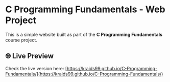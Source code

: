 # C Programming Fundamentals - Web Project

This is a simple website built as part of the **C Programming Fundamentals** course project.

## 🌐 Live Preview
Check the live version here: [https://kraids99.github.io/C-Programming-Fundamentals/](https://kraids99.github.io/C-Programming-Fundamentals/)

